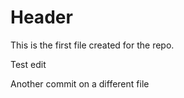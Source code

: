 # Header

This is the first file created for the repo.

Test edit

Another commit on a different file